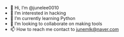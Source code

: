 - 👋 Hi, I’m @junelee0010
- 👀 I’m interested in hacking
- 🌱 I’m currently learning Python
- 💞️ I’m looking to collaborate on making tools
- 📫 How to reach me contact to junemlk@naver.com

<!---
junelee0010/junelee0010 is a ✨ special ✨ repository because its `README.md` (this file) appears on your GitHub profile.
You can click the Preview link to take a look at your changes.
--->
